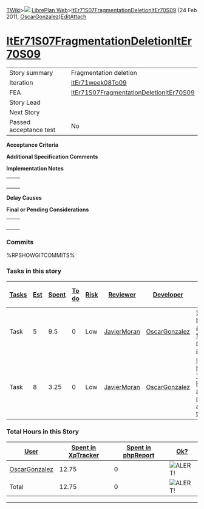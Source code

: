 [TWiki](/twiki/Main/WebHome)&gt;![](/twiki/TWiki/TWikiDocGraphics/web-bg-small.gif) [LibrePlan Web](/twiki/LibrePlan/WebHome)&gt;[ItEr71S07FragmentationDeletionItEr70S09](http://wiki.libreplan-enterprise.com/twiki/LibrePlan/ItEr71S07FragmentationDeletionItEr70S09 "Topic revision: 2 (24 Feb 2011 - 17:16:59)") (24 Feb 2011, [OscarGonzalez](/twiki/Main/OscarGonzalez))[Edit](http://wiki.libreplan-enterprise.com/twiki/bin/edit/LibrePlan/ItEr71S07FragmentationDeletionItEr70S09?t=1520337908 "Edit this topic text")[Attach](/twiki/bin/attach/LibrePlan/ItEr71S07FragmentationDeletionItEr70S09 "Attach an image or document to this topic")

 [ItEr71S07FragmentationDeletionItEr70S09](/twiki/LibrePlan/ItEr71S07FragmentationDeletionItEr70S09)
================================================================================================================================================================



|                        |                                                                                                              |
|------------------------|--------------------------------------------------------------------------------------------------------------|
| Story summary          | Fragmentation deletion                                                                                       |
| Iteration              | [ItEr71week08To09](/twiki/LibrePlan/ItEr71week08To09)                                               |
| FEA                    | [ItEr71S07FragmentationDeletionItEr70S09](/twiki/LibrePlan/ItEr71S07FragmentationDeletionItEr70S09) |
| Story Lead             |                                                                                                              |
| Next Story             |                                                                                                              |
| Passed acceptance test | No                                                                                                           |

**Acceptance Criteria**

**Additional Specification Comments**

**Implementation Notes**

|     |     |
|-----|-----|
|     |     |

**Delay Causes**

**Final or Pending Considerations**

|     |     |
|-----|-----|
|     |     |

###  Commits

%RPSHOWGITCOMMITS%

###  Tasks in this story



| [Tasks](http://wiki.libreplan-enterprise.com/twiki/LibrePlan/ItEr71S07FragmentationDeletionItEr70S09?sortcol=0;table=2;up=0#sorted_table "Sort by this column") | [Est](http://wiki.libreplan-enterprise.com/twiki/LibrePlan/ItEr71S07FragmentationDeletionItEr70S09?sortcol=1;table=2;up=0#sorted_table "Sort by this column") | [Spent](http://wiki.libreplan-enterprise.com/twiki/LibrePlan/ItEr71S07FragmentationDeletionItEr70S09?sortcol=2;table=2;up=0#sorted_table "Sort by this column") | [To do](http://wiki.libreplan-enterprise.com/twiki/LibrePlan/ItEr71S07FragmentationDeletionItEr70S09?sortcol=3;table=2;up=0#sorted_table "Sort by this column") | [Risk](http://wiki.libreplan-enterprise.com/twiki/LibrePlan/ItEr71S07FragmentationDeletionItEr70S09?sortcol=4;table=2;up=0#sorted_table "Sort by this column") | [Reviewer](http://wiki.libreplan-enterprise.com/twiki/LibrePlan/ItEr71S07FragmentationDeletionItEr70S09?sortcol=5;table=2;up=0#sorted_table "Sort by this column") | [Developer](http://wiki.libreplan-enterprise.com/twiki/LibrePlan/ItEr71S07FragmentationDeletionItEr70S09?sortcol=6;table=2;up=0#sorted_table "Sort by this column") | [Task Name](http://wiki.libreplan-enterprise.com/twiki/LibrePlan/ItEr71S07FragmentationDeletionItEr70S09?sortcol=7;table=2;up=0#sorted_table "Sort by this column") | [Start Date](http://wiki.libreplan-enterprise.com/twiki/LibrePlan/ItEr71S07FragmentationDeletionItEr70S09?sortcol=8;table=2;up=0#sorted_table "Sort by this column") | [Est End Date](http://wiki.libreplan-enterprise.com/twiki/LibrePlan/ItEr71S07FragmentationDeletionItEr70S09?sortcol=9;table=2;up=0#sorted_table "Sort by this column") | [End Date](http://wiki.libreplan-enterprise.com/twiki/LibrePlan/ItEr71S07FragmentationDeletionItEr70S09?sortcol=10;table=2;up=0#sorted_table "Sort by this column") |
|--------------------------------------------------------------------------------------------------------------------------------------------------------------------------|------------------------------------------------------------------------------------------------------------------------------------------------------------------------|--------------------------------------------------------------------------------------------------------------------------------------------------------------------------|--------------------------------------------------------------------------------------------------------------------------------------------------------------------------|-------------------------------------------------------------------------------------------------------------------------------------------------------------------------|-----------------------------------------------------------------------------------------------------------------------------------------------------------------------------|------------------------------------------------------------------------------------------------------------------------------------------------------------------------------|------------------------------------------------------------------------------------------------------------------------------------------------------------------------------|-------------------------------------------------------------------------------------------------------------------------------------------------------------------------------|---------------------------------------------------------------------------------------------------------------------------------------------------------------------------------|------------------------------------------------------------------------------------------------------------------------------------------------------------------------------|
| Task                                                                                                                                                                     | 5                                                                                                                                                                      | 9.5                                                                                                                                                                      | 0                                                                                                                                                                        | Low                                                                                                                                                                     | [JavierMoran](/twiki/Main/JavierMoran)                                                                                                                             | [OscarGonzalez](/twiki/Main/OscarGonzalez)                                                                                                                          | [Sharing block algorithm for resource allocation](/twiki/LibrePlan/AnA07S04FragmentationDeletion#TasK1)                                                             |                                                                                                                                                                               |                                                                                                                                                                                 |                                                                                                                                                                              |
| Task                                                                                                                                                                     | 8                                                                                                                                                                      | 3.25                                                                                                                                                                     | 0                                                                                                                                                                        | Low                                                                                                                                                                     | [JavierMoran](/twiki/Main/JavierMoran)                                                                                                                             | [OscarGonzalez](/twiki/Main/OscarGonzalez)                                                                                                                          | [Implement heuristic "trying to keep the same resources all the time"](/twiki/LibrePlan/AnA07S04FragmentationDeletion#TasK2)                                        |                                                                                                                                                                               |                                                                                                                                                                                 |                                                                                                                                                                              |

###  Total Hours in this Story

| [User](http://wiki.libreplan-enterprise.com/twiki/LibrePlan/ItEr71S07FragmentationDeletionItEr70S09?sortcol=0;table=3;up=0#sorted_table "Sort by this column") | [Spent in XpTracker](http://wiki.libreplan-enterprise.com/twiki/LibrePlan/ItEr71S07FragmentationDeletionItEr70S09?sortcol=1;table=3;up=0#sorted_table "Sort by this column") | [Spent in phpReport](http://wiki.libreplan-enterprise.com/twiki/LibrePlan/ItEr71S07FragmentationDeletionItEr70S09?sortcol=2;table=3;up=0#sorted_table "Sort by this column") | [Ok?](http://wiki.libreplan-enterprise.com/twiki/LibrePlan/ItEr71S07FragmentationDeletionItEr70S09?sortcol=3;table=3;up=0#sorted_table "Sort by this column") |
|-------------------------------------------------------------------------------------------------------------------------------------------------------------------------|---------------------------------------------------------------------------------------------------------------------------------------------------------------------------------------|---------------------------------------------------------------------------------------------------------------------------------------------------------------------------------------|------------------------------------------------------------------------------------------------------------------------------------------------------------------------|
| [OscarGonzalez](/twiki/Main/OscarGonzalez)                                                                                                                     | 12.75                                                                                                                                                                                 | 0                                                                                                                                                                                     | ![ALERT!](/twiki/TWiki/TWikiDocGraphics/warning.gif "ALERT!")                                                                                                      |
| Total                                                                                                                                                                   | 12.75                                                                                                                                                                                 | 0                                                                                                                                                                                     | ![ALERT!](/twiki/TWiki/TWikiDocGraphics/warning.gif "ALERT!")                                                                                                      |

------------------------------------------------------------------------
